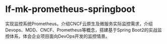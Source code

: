 # lf-mk-prometheus-springboot
实现监控系统Prometheus。介绍CNCF云原生及微服务实际监控需求，介绍Devops、MDD、CNCF、Prometheus等概念，搭建基于Spring Boot2的实战监控体系，体会企业项目面向DevOps开发的监控情景。

